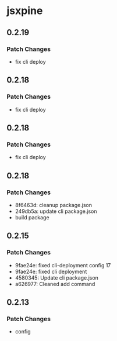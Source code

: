# jsxpine

## 0.2.19

### Patch Changes

- fix cli deploy

## 0.2.18

### Patch Changes

- fix cli deploy

## 0.2.18

### Patch Changes

- fix cli deploy

## 0.2.18

### Patch Changes

- 8f6463d: cleanup package.json
- 249db5a: update cli package.json
- build package

## 0.2.15

### Patch Changes

- 9fae24e: fixed cli-deployment config 17
- 9fae24e: fixed cli deployment
- 4580345: Update cli package.json
- a626977: Cleaned add command

## 0.2.13

### Patch Changes

- config
